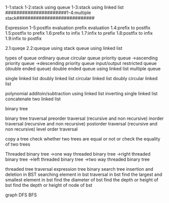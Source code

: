 1-1:stack
1-2:stack using queue
1-3:stack using linked list
######################1-4:multiple stack############################

Expression
1-5:postfix evaluation
prefix evaluation
1.4:prefix to postfix
1.5:postfix to prefix
1.6:prefix to infix
1.7:infix to prefix
1.8:postfix to infix
1.9:infix to postfix

2.1:queqe
2.2:queque using stack
queue using linked list

types of queue
ordinary queue
circular queue
priority queue
->ascending priority queue
->descending priority queue
input/output restricted queue (double ended queue)
double ended queue using linked list
multiple queue


single linked list
doubly linked list
circular linked list
doubly circular linked list

polynomial additoin/subtraction using linked list
inverting single linked list
concatenate two linked list

binary tree

binary tree traversal
preorder traversal (recursive and non recursive)
inorder traversal (recursive and non recursive)
postorder traversal (recursive and non recursive)
level order traversal

copy a tree
check whether two trees are equal or not or check the equality of two trees

Threaded binary tree
->one way threaded binary tree
    ->right threaded binary tree
    ->left threaded binary tree
->two way threaded binary tree

threaded tree traversal
expression tree
binary search tree
insertion and deletion in BST
searching element in bst
traversal in bst
find the largest and smallest element in bst
find the diameter of bst
find the depth or height of bst
find the depth or height of node of bst

graph
DFS
BFS